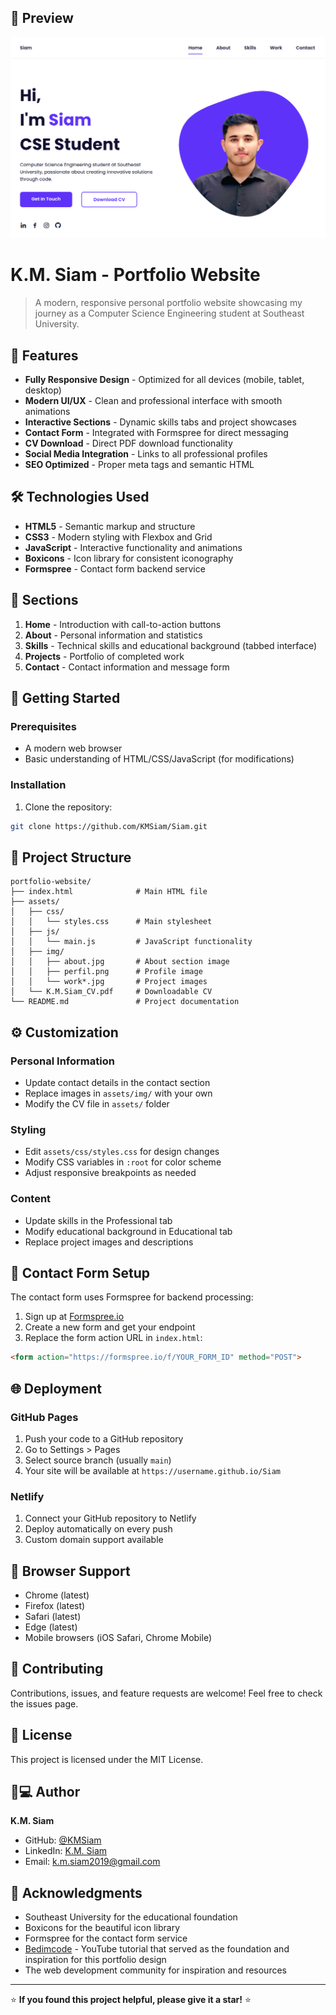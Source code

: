 ## 📸 Preview

![Portfolio Preview](preview.png)

# K.M. Siam - Portfolio Website

> A modern, responsive personal portfolio website showcasing my journey as a Computer Science Engineering student at Southeast University.

## 🌟 Features

- **Fully Responsive Design** - Optimized for all devices (mobile, tablet, desktop)
- **Modern UI/UX** - Clean and professional interface with smooth animations
- **Interactive Sections** - Dynamic skills tabs and project showcases
- **Contact Form** - Integrated with Formspree for direct messaging
- **CV Download** - Direct PDF download functionality
- **Social Media Integration** - Links to all professional profiles
- **SEO Optimized** - Proper meta tags and semantic HTML

## 🛠️ Technologies Used

- **HTML5** - Semantic markup and structure
- **CSS3** - Modern styling with Flexbox and Grid
- **JavaScript** - Interactive functionality and animations
- **Boxicons** - Icon library for consistent iconography
- **Formspree** - Contact form backend service

## 📱 Sections

1. **Home** - Introduction with call-to-action buttons
2. **About** - Personal information and statistics
3. **Skills** - Technical skills and educational background (tabbed interface)
4. **Projects** - Portfolio of completed work
5. **Contact** - Contact information and message form

## 🚀 Getting Started

### Prerequisites
- A modern web browser
- Basic understanding of HTML/CSS/JavaScript (for modifications)

### Installation

1. Clone the repository:
```bash
git clone https://github.com/KMSiam/Siam.git
```

## 📁 Project Structure

```
portfolio-website/
├── index.html              # Main HTML file
├── assets/
│   ├── css/
│   │   └── styles.css      # Main stylesheet
│   ├── js/
│   │   └── main.js         # JavaScript functionality
│   ├── img/
│   │   ├── about.jpg       # About section image
│   │   ├── perfil.png      # Profile image
│   │   └── work*.jpg       # Project images
│   └── K.M.Siam_CV.pdf     # Downloadable CV
└── README.md               # Project documentation
```

## ⚙️ Customization

### Personal Information
- Update contact details in the contact section
- Replace images in `assets/img/` with your own
- Modify the CV file in `assets/` folder

### Styling
- Edit `assets/css/styles.css` for design changes
- Modify CSS variables in `:root` for color scheme
- Adjust responsive breakpoints as needed

### Content
- Update skills in the Professional tab
- Modify educational background in Educational tab
- Replace project images and descriptions

## 📧 Contact Form Setup

The contact form uses Formspree for backend processing:

1. Sign up at [Formspree.io](https://formspree.io)
2. Create a new form and get your endpoint
3. Replace the form action URL in `index.html`:
```html
<form action="https://formspree.io/f/YOUR_FORM_ID" method="POST">
```

## 🌐 Deployment

### GitHub Pages
1. Push your code to a GitHub repository
2. Go to Settings > Pages
3. Select source branch (usually `main`)
4. Your site will be available at `https://username.github.io/Siam`

### Netlify
1. Connect your GitHub repository to Netlify
2. Deploy automatically on every push
3. Custom domain support available

## 📱 Browser Support

- Chrome (latest)
- Firefox (latest)
- Safari (latest)
- Edge (latest)
- Mobile browsers (iOS Safari, Chrome Mobile)

## 🤝 Contributing

Contributions, issues, and feature requests are welcome! Feel free to check the issues page.

## 📄 License

This project is licensed under the MIT License.

## 👨💻 Author

**K.M. Siam**
- GitHub: [@KMSiam](https://github.com/KMSiam)
- LinkedIn: [K.M. Siam](https://www.linkedin.com/in/km-siam-973723291/)
- Email: k.m.siam2019@gmail.com

## 🙏 Acknowledgments

- Southeast University for the educational foundation
- Boxicons for the beautiful icon library
- Formspree for the contact form service
- [Bedimcode](https://youtu.be/AKNvTxWOdKw?si=MYaoNCWdW43b78JH) - YouTube tutorial that served as the foundation and inspiration for this portfolio design
- The web development community for inspiration and resources

---

⭐ **If you found this project helpful, please give it a star!** ⭐